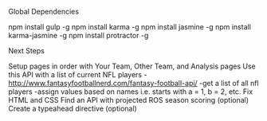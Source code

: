 Global Dependencies

npm install gulp -g
npm install karma -g
npm install jasmine -g
npm install karma-jasmine -g
npm install protractor -g



Next Steps

Setup pages in order with Your Team, Other Team, and Analysis pages
Use this API with a list of current NFL players
  -http://www.fantasyfootballnerd.com/fantasy-football-api/
  -get a list of all nfl players
  -assign values based on names i.e. starts with a = 1, b = 2, etc.
Fix HTML and CSS
Find an API with projected ROS season scoring (optional)
Create a typeahead directive (optional)
